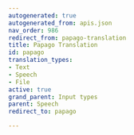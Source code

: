 ```yaml
---
autogenerated: true
autogenerated_from: apis.json
nav_order: 986
redirect_from: papago-translation
title: Papago Translation
id: papago
translation_types:
- Text
- Speech
- File
active: true
grand_parent: Input types
parent: Speech
redirect_to: papago

---
```


